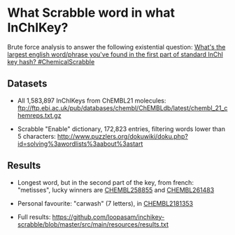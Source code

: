 # What Scrabble word in what InChIKey?

Brute force analysis to answer the following existential question: [What's the largest english word/phrase you've found in the first part of standard InChI key hash? #ChemicalScrabble](https://twitter.com/johnpoverington/status/731873999299448833)

## Datasets

- All 1,583,897 InChIKeys from ChEMBL21 molecules: ftp://ftp.ebi.ac.uk/pub/databases/chembl/ChEMBLdb/latest/chembl_21_chemreps.txt.gz

- Scrabble "Enable" dictionary, 172,823 entries, filtering words lower than 5 characters: http://www.puzzlers.org/dokuwiki/doku.php?id=solving%3awordlists%3aabout%3astart

## Results

- Longest word, but in the second part of the key, from french: "metisses", lucky winners are [CHEMBL258855](https://www.ebi.ac.uk/chembl/compound/inspect/CHEMBL258855) and [CHEMBL261483](https://www.ebi.ac.uk/chembl/compound/inspect/CHEMBL261483)

- Personal favourite: "carwash" (7 letters), in [CHEMBL2181353](https://www.ebi.ac.uk/chembl/compound/inspect/CHEMBL2181353)

- Full results: https://github.com/loopasam/inchikey-scrabble/blob/master/src/main/resources/results.txt
